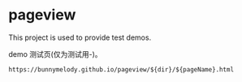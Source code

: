# pageview
This project is used to provide test demos.

demo 测试页(仅为测试用-)。

```
https://bunnymelody.github.io/pageview/${dir}/${pageName}.html
```
